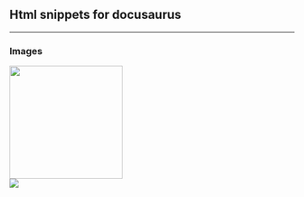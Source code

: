 ## Html snippets for docusaurus
---

### Images


<img src="/landstar7/img/docs/project.png" width="200" />

<div style={{textAlign: 'center'}}><img style={{maxWidth: '300px'}} src="/landstar7/img/docs/project.png" /></div>